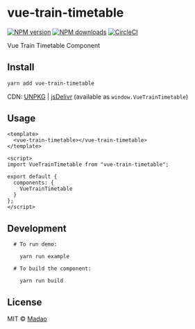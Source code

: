 # vue-train-timetable

[![NPM version](https://img.shields.io/npm/v/vue-train-timetable.svg?style=flat)](https://npmjs.com/package/vue-train-timetable) [![NPM downloads](https://img.shields.io/npm/dm/vue-train-timetable.svg?style=flat)](https://npmjs.com/package/vue-train-timetable) [![CircleCI](https://circleci.com/gh/Madao-3/vue-train-timetable/tree/master.svg?style=shield)](https://circleci.com/gh/Madao-3/vue-train-timetable/tree/master)

Vue Train Timetable Component

## Install

```bash
yarn add vue-train-timetable
```

CDN: [UNPKG](https://unpkg.com/vue-train-timetable/) | [jsDelivr](https://cdn.jsdelivr.net/npm/vue-train-timetable/) (available as `window.VueTrainTimetable`)

## Usage

```vue
<template>
  <vue-train-timetable></vue-train-timetable>
</template>

<script>
import VueTrainTimetable from "vue-train-timetable";

export default {
  components: {
    VueTrainTimetable
  }
};
</script>
```

## Development

```
  # To run demo:

    yarn run example

  # To build the component:

    yarn run build
```

## License

MIT &copy; [Madao](https://github.com/Madao-3)
